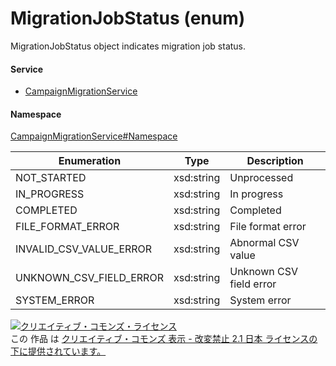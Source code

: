 

# MigrationJobStatus (enum)

MigrationJobStatus object indicates migration job status.

#### Service

+ [CampaignMigrationService](../../services/CampaignMigrationService.md)

#### Namespace

[CampaignMigrationService#Namespace](../../services/CampaignMigrationService.md#namespace)

| Enumeration  |       Type       |          Description          |
| ------------ | ---------------- | ----------------------------- |
| NOT_STARTED | xsd:string | Unprocessed |
| IN_PROGRESS | xsd:string | In progress |
| COMPLETED | xsd:string | Completed |
| FILE_FORMAT_ERROR | xsd:string | File format error |
| INVALID_CSV_VALUE_ERROR | xsd:string | Abnormal CSV value |
| UNKNOWN_CSV_FIELD_ERROR | xsd:string | Unknown CSV field error |
| SYSTEM_ERROR | xsd:string | System error |

<a rel="license" href="http://creativecommons.org/licenses/by-nd/2.1/jp/"><img alt="クリエイティブ・コモンズ・ライセンス" style="border-width:0" src="https://i.creativecommons.org/l/by-nd/2.1/jp/88x31.png" /></a><br />この 作品 は <a rel="license" href="http://creativecommons.org/licenses/by-nd/2.1/jp/">クリエイティブ・コモンズ 表示 - 改変禁止 2.1 日本 ライセンスの下に提供されています。</a>
